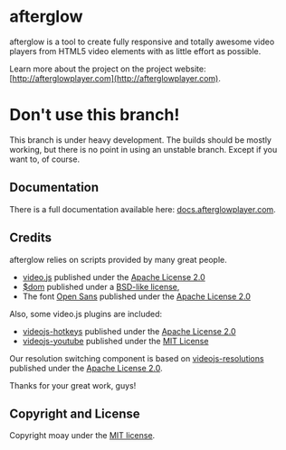 # afterglow

afterglow is a tool to create fully responsive and totally awesome video players from HTML5 video elements with as little effort as possible.

Learn more about the project on the project website: [http://afterglowplayer.com](http://afterglowplayer.com).

# Don't use this branch!

This branch is under heavy development. The builds should be mostly working, but there is no point in using an unstable branch. Except if you want to, of course.

## Documentation

There is a full documentation available here: [docs.afterglowplayer.com](http://docs.afterglowplayer.com).

## Credits

afterglow relies on scripts provided by many great people.

- [video.js](http://www.videojs.com/) published under the [Apache License 2.0](https://github.com/videojs/video.js/blob/master/LICENSE)
- [$dom](http://julienw.github.io/dollardom/) published under a [BSD-like license](https://github.com/julienw/dollardom/blob/master/LICENSE),
- The font [Open Sans](https://www.google.com/fonts/specimen/Open+Sans) published under the [Apache License 2.0](http://www.apache.org/licenses/LICENSE-2.0.html)

Also, some video.js plugins are included:

- [videojs-hotkeys](https://github.com/ctd1500/videojs-hotkeys) published under the [Apache License 2.0](https://github.com/ctd1500/videojs-hotkeys/blob/master/LICENSE.md)
- [videojs-youtube](https://github.com/eXon/videojs-youtube) published under the [MIT License](https://github.com/eXon/videojs-youtube/blob/master/LICENSE)

Our resolution switching component is based on [videojs-resolutions](https://github.com/vidcaster/video-js-resolutions) published under the [Apache License 2.0](https://github.com/vidcaster/video-js-resolutions/blob/master/LICENSE.txt).

Thanks for your great work, guys!

## Copyright and License

Copyright moay under the [MIT license](LICENSE.md).
